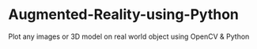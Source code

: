 # Augmented-Reality-using-Python
Plot any images or 3D model on real world object using OpenCV &amp;  Python
